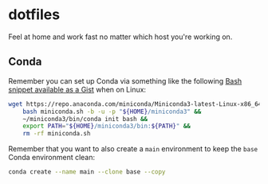 # dotfiles

Feel at home and work fast no matter which host you're working on. 

## Conda

Remember you can set up Conda via something like the following [Bash snippet available as a Gist](https://gist.github.com/anilkeshwani/60567eaa5fb8c36398c52022afbde22e?permalink_comment_id=4506327#gistcomment-4506327) when on Linux:

```bash
wget https://repo.anaconda.com/miniconda/Miniconda3-latest-Linux-x86_64.sh -O miniconda.sh &&
    bash miniconda.sh -b -u -p "${HOME}/miniconda3" &&
    ~/miniconda3/bin/conda init bash &&
    export PATH="${HOME}/miniconda3/bin:${PATH}" &&
    rm -rf miniconda.sh
```

Remember that you want to also create a `main` environment to keep the `base` Conda environment clean:

```bash
conda create --name main --clone base --copy
```
